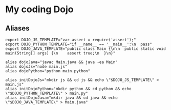 # My coding Dojo


## Aliases
    export DOJO_JS_TEMPLATE="var assert = require('assert');"
    export DOJO_PYTHON_TEMPLATE="if __name__ == '__main__':\n  pass"
    export DOJO_JAVA_TEMPLATE="public class Main {\n\n  public static void main(String[] args) {\n    assert true;\n  }\n}"

    alias dojoJava="javac Main.java && java -ea Main"
    alias dojoJs="node main.js"
    alias dojoPython="python main.python"

    alias initDojoJs="mkdir js && cd js && echo \"$DOJO_JS_TEMPLATE\" > main.js"
    alias initDojoPython="mkdir python && cd python && echo \"$DOJO_PYTHON_TEMPLATE\" > main.py"
    alias initDojoJava="mkdir java && cd java && echo \"$DOJO_JAVA_TEMPLATE\" > Main.java"